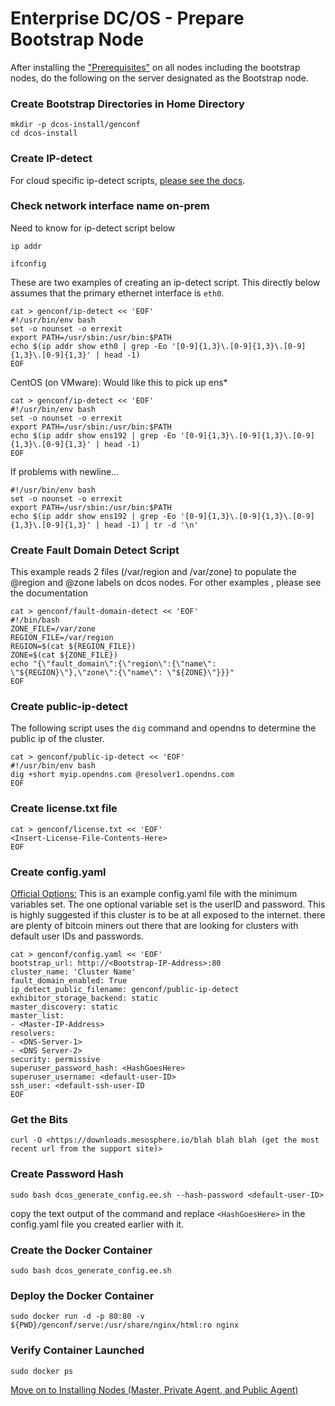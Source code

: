 # Enterprise DC/OS - Prepare Bootstrap Node
After installing the ["Prerequisites"](https://github.com/jdyver/Enterprise-DC-OS-LATEST-Install-Cheatsheet/blob/master/1%20-%20Prerequisites.md) on all nodes including the bootstrap nodes, do the following on the server designated as the Bootstrap node.

### Create Bootstrap Directories in Home Directory
```
mkdir -p dcos-install/genconf
cd dcos-install
```

### Create IP-detect
For cloud specific ip-detect scripts, [please see the docs](https://docs.mesosphere.com/1.13/installing/production/deploying-dcos/installation/#create-an-ip-detection-script).

### Check network interface name on-prem
Need to know for ip-detect script below
```
ip addr

ifconfig
```
These are two examples of creating an ip-detect script.  This directly below assumes that the primary ethernet interface is `eth0`.
```
cat > genconf/ip-detect << 'EOF'
#!/usr/bin/env bash
set -o nounset -o errexit
export PATH=/usr/sbin:/usr/bin:$PATH
echo $(ip addr show eth0 | grep -Eo '[0-9]{1,3}\.[0-9]{1,3}\.[0-9]{1,3}\.[0-9]{1,3}' | head -1)
EOF
```
CentOS (on VMware):
Would like this to pick up ens*
```
cat > genconf/ip-detect << 'EOF'
#!/usr/bin/env bash
set -o nounset -o errexit
export PATH=/usr/sbin:/usr/bin:$PATH
echo $(ip addr show ens192 | grep -Eo '[0-9]{1,3}\.[0-9]{1,3}\.[0-9]{1,3}\.[0-9]{1,3}' | head -1)
EOF
```

If problems with newline...
```
#!/usr/bin/env bash
set -o nounset -o errexit
export PATH=/usr/sbin:/usr/bin:$PATH
echo $(ip addr show ens192 | grep -Eo '[0-9]{1,3}\.[0-9]{1,3}\.[0-9]{1,3}\.[0-9]{1,3}' | head -1) | tr -d '\n'
```

### Create Fault Domain Detect Script
This example reads 2 files (/var/region and /var/zone) to populate the @region and @zone labels on dcos nodes.  For other examples , please see the documentation  
```
cat > genconf/fault-domain-detect << 'EOF'
#!/bin/bash
ZONE_FILE=/var/zone
REGION_FILE=/var/region
REGION=$(cat ${REGION_FILE})
ZONE=$(cat ${ZONE_FILE})
echo "{\"fault_domain\":{\"region\":{\"name\": \"${REGION}\"},\"zone\":{\"name\": \"${ZONE}\"}}}"
EOF
```

### Create public-ip-detect
The following script uses the `dig` command and opendns to determine the public ip of the cluster.
```
cat > genconf/public-ip-detect << 'EOF'
#!/usr/bin/env bash
dig +short myip.opendns.com @resolver1.opendns.com
EOF
```

### Create license.txt file
```
cat > genconf/license.txt << 'EOF'
<Insert-License-File-Contents-Here>
EOF
```

### Create config.yaml

[Official Options:](https://docs.mesosphere.com/1.13/installing/production/deploying-dcos/configuration/examples/)
This is an example config.yaml file with the minimum variables set.  The one optional variable set is the userID and password.  This is highly suggested if this cluster is to be at all exposed to the internet.  there are plenty of bitcoin miners out there that are looking for clusters with default user IDs and passwords.
```
cat > genconf/config.yaml << 'EOF'
bootstrap_url: http://<Bootstrap-IP-Address>:80
cluster_name: 'Cluster Name'
fault_domain_enabled: True
ip_detect_public_filename: genconf/public-ip-detect
exhibitor_storage_backend: static
master_discovery: static
master_list:
- <Master-IP-Address> 
resolvers:
- <DNS-Server-1>
- <DNS Server-2>
security: permissive
superuser_password_hash: <HashGoesHere>
superuser_username: <default-user-ID>
ssh_user: <default-ssh-user-ID
EOF
```

### Get the Bits
```
curl -O <https://downloads.mesosphere.io/blah blah blah (get the most recent url from the support site)>
```

### Create Password Hash
```
sudo bash dcos_generate_config.ee.sh --hash-password <default-user-ID>
```
copy the text output of the command and replace `<HashGoesHere>` in the config.yaml file you created earlier with it.

### Create the Docker Container
```
sudo bash dcos_generate_config.ee.sh
```

### Deploy the Docker Container
```
sudo docker run -d -p 80:80 -v ${PWD}/genconf/serve:/usr/share/nginx/html:ro nginx
```
### Verify Container Launched
```
sudo docker ps
```

[Move on to Installing Nodes (Master, Private Agent, and Public Agent)](https://github.com/jdyver/Enterprise-DC-OS-LATEST-Install-Cheatsheet/blob/master/3%20-%20Installation.md)


